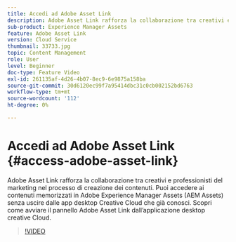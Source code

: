 ```yaml
---
title: Accedi ad Adobe Asset Link
description: Adobe Asset Link rafforza la collaborazione tra creativi e professionisti del marketing nel processo di creazione dei contenuti. Puoi accedere ai contenuti memorizzati in Adobe Experience Manager Assets (AEM Assets) senza uscire dalle app desktop Creative Cloud che già conosci. Scopri come avviare il pannello Adobe Asset Link dall’applicazione desktop creative Cloud.
sub-product: Experience Manager Assets
feature: Adobe Asset Link
version: Cloud Service
thumbnail: 33733.jpg
topic: Content Management
role: User
level: Beginner
doc-type: Feature Video
exl-id: 261135af-4d26-4b07-8ec9-6e9875a158ba
source-git-commit: 30d6120ec99f7a95414dbc31c0cb002152bd6763
workflow-type: tm+mt
source-wordcount: '112'
ht-degree: 0%

---
```


# Accedi ad Adobe Asset Link {#access-adobe-asset-link}

Adobe Asset Link rafforza la collaborazione tra creativi e professionisti del marketing nel processo di creazione dei contenuti. Puoi accedere ai contenuti memorizzati in Adobe Experience Manager Assets (AEM Assets) senza uscire dalle app desktop Creative Cloud che già conosci. Scopri come avviare il pannello Adobe Asset Link dall’applicazione desktop creative Cloud.

>[!VIDEO](https://video.tv.adobe.com/v/33733?quality=12&learn=on)
